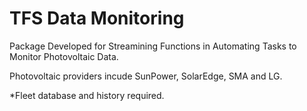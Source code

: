 # TFS Data Monitoring
Package Developed for Streamining Functions in Automating Tasks to Monitor Photovoltaic Data.

Photovoltaic providers incude SunPower, SolarEdge, SMA and LG.

*Fleet database and history required.
